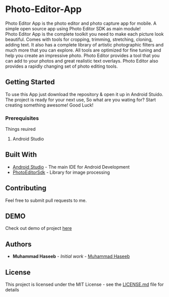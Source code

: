 # Photo-Editor-App

Photo Editor App is the photo editor and photo capture app for mobile.
A simple open source app using Photo Editor SDK as main module!
<br>
Photo Editor App is the complete toolkit you need to make each picture look beautiful. Comes with tools for cropping, trimming, stretching, cloning, adding text. It also has a complete library of artistic photographic filters and much more that you can explore. All tools are optimized for fine tuning and help you create an impressive photo. Photo Editor provides a tool that you can add to your photos and great realistic text overlays. Photo Editor also provides a rapidly changing set of photo editing tools.

## Getting Started

To use this App just download the repository & open it up in Android Stuido. The project is ready for your next use, So what are 
you wating for? Start creating something awesome! Good Luck!

### Prerequisites

Things reuired<br>
1. Android Studio


## Built With

* [Android Studio](https://developer.android.com/studio/index.html) - The main IDE for Android Development
* [PhotoEditorSdk](https://www.photoeditorsdk.com/features) - Library for image processing

## Contributing

Feel free to submit pull requests to me.


## DEMO
Check out demo of project [here](https://play.google.com/store/apps/details?id=com.ideotechs.photoeditorapp)


## Authors

* **Muhammad Haseeb** - *Initial work* - [Muhammad Haseeb](https://github.com/iam-mhaseeb)


## License

This project is licensed under the MIT License - see the [LICENSE.md](LICENSE.md) file for details
